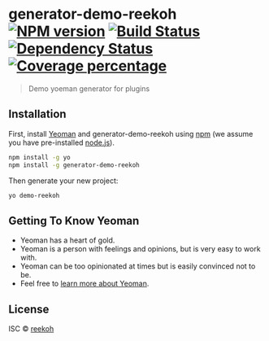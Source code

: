 # generator-demo-reekoh [![NPM version][npm-image]][npm-url] [![Build Status][travis-image]][travis-url] [![Dependency Status][daviddm-image]][daviddm-url] [![Coverage percentage][coveralls-image]][coveralls-url]
> Demo yoeman generator for plugins

## Installation

First, install [Yeoman](http://yeoman.io) and generator-demo-reekoh using [npm](https://www.npmjs.com/) (we assume you have pre-installed [node.js](https://nodejs.org/)).

```bash
npm install -g yo
npm install -g generator-demo-reekoh
```

Then generate your new project:

```bash
yo demo-reekoh
```

## Getting To Know Yeoman

 * Yeoman has a heart of gold.
 * Yeoman is a person with feelings and opinions, but is very easy to work with.
 * Yeoman can be too opinionated at times but is easily convinced not to be.
 * Feel free to [learn more about Yeoman](http://yeoman.io/).

## License

ISC © [reekoh]()


[npm-image]: https://badge.fury.io/js/generator-demo-reekoh.svg
[npm-url]: https://npmjs.org/package/generator-demo-reekoh
[travis-image]: https://travis-ci.org//generator-demo-reekoh.svg?branch=master
[travis-url]: https://travis-ci.org//generator-demo-reekoh
[daviddm-image]: https://david-dm.org//generator-demo-reekoh.svg?theme=shields.io
[daviddm-url]: https://david-dm.org//generator-demo-reekoh
[coveralls-image]: https://coveralls.io/repos//generator-demo-reekoh/badge.svg
[coveralls-url]: https://coveralls.io/r//generator-demo-reekoh
